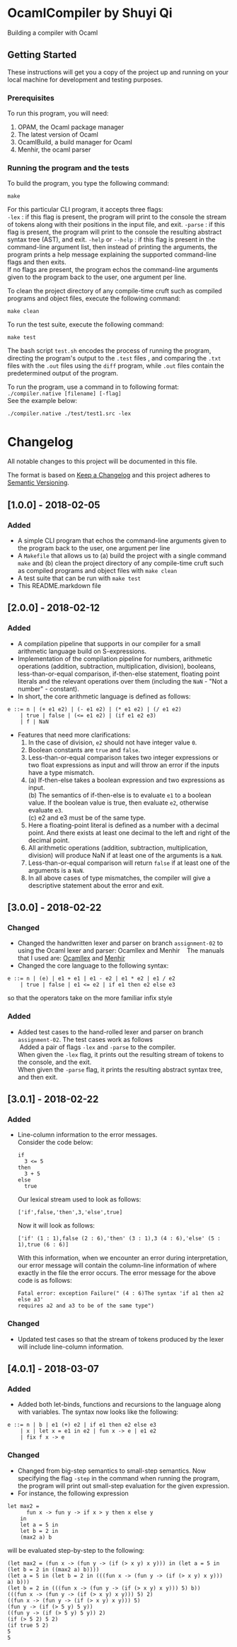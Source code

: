 # OcamlCompiler by Shuyi Qi
Building a compiler with Ocaml  
## Getting Started
These instructions will get you a copy of the project up and running on your local machine for development and testing purposes.  
### Prerequisites
To run this program, you will need:  
1. OPAM, the Ocaml package manager  
2. The latest version of Ocaml  
3. OcamlBuild, a build manager for Ocaml
4. Menhir, the ocaml parser  
### Running the program and the tests
To build the program, you type the following command:  
```
make
```  
For this particular CLI program, it accepts three flags:  
```-lex``` : if this flag is present, the program will print to the console the stream of tokens along with their positions in the input file, and exit.
```-parse``` : if this flag is present, the program will print to the console the resulting abstract syntax tree (AST), and exit.
```-help``` or ```--help``` :  if this flag is present in the command-line argument list, then instead of printing the arguments, the program prints a help message explaining the supported command-line flags and then exits.  
If no flags are present, the program echos the command-line arguments given to the program back to the user, one argument per line.  

To clean the project directory of any compile-time cruft such as compiled programs and object files, execute the following command:  
```
make clean
```
To run the test suite, execute the following command:  
```
make test
```  
The bash script ```test.sh``` encodes the process of running the program, directing the program's output to the  ```.test``` files , and comparing the ```.txt``` files with the ```.out``` files using the ```diff``` program, while ```.out``` files contain the predetermined output of the program.
  
To run the program, use a command in to following format: ```./compiler.native [filename] [-flag]```  
See the example below:  
```
./compiler.native ./test/test1.src -lex
```  
# Changelog  
All notable changes to this project will be documented in this file.  

The format is based on [Keep a Changelog](http://keepachangelog.com/en/1.0.0/)
and this project adheres to [Semantic Versioning](http://semver.org/spec/v2.0.0.html).  
  
## [1.0.0] - 2018-02-05  
### Added  
- A simple CLI program that echos the command-line arguments given to the program back to the user, one argument per line  
- A ```Makefile``` that allows us to (a) build the project with a single command ```make``` and (b) clean the project directory of any compile-time cruft such as compiled programs and object files with ```make clean```  
- A test suite that can be run with ```make test```  
- This README.markdown file

## [2.0.0] - 2018-02-12
### Added
- A compilation pipeline that supports in our compiler for a small arithmetic language build on S-expressions.  
- Implementation of the compilation pipeline for numbers, arithmetic operations (addition, subtraction, multiplication, division), booleans, less-than-or-equal comparison, if-then-else statement, floating point literals and the relevant operations over them (including the ```NaN``` - "Not a number" - constant).
- In short, the core arithmetic language is defined as follows:
```
e ::= n | (+ e1 e2) | (- e1 e2) | (* e1 e2) | (/ e1 e2)
    | true | false | (<= e1 e2) | (if e1 e2 e3)
    | f | NaN
```  
- Features that need more clarifications:
  1. In the case of division, ```e2``` should not have integer value ```0```.  
  2. Boolean constants are ```true``` and ```false```.  
  3. Less-than-or-equal comparison takes two integer expressions or two float expressions as input and will throw an error if the inputs have a type mismatch.  
  4. (a) If-then-else takes a boolean expression and two expressions as input.  
     (b) The semantics of if-then-else is to evaluate ```e1``` to a boolean value. If the boolean value is true, then evaluate ```e2```, otherwise evaluate ```e3```.  
     (c) e2 and e3 must be of the same type.
  5. Here a floating-point literal is defined as a number with a decimal point. And there exists at least one decimal to the left and right of the decimal point.
  6. All arithmetic operations (addition, subtraction, multiplication, division) will produce NaN if at least one of the arguments is a ```NaN```.
  7. Less-than-or-equal comparison will return ```false``` if at least one of the arguments is a ```NaN```.
  7. In all above cases of type mismatches, the compiler will give a descriptive statement about the error and exit.  

## [3.0.0] - 2018-02-22
### Changed
- Changed the handwritten lexer and parser on branch ```assignment-02``` to using the Ocaml lexer and parser: Ocamllex and Menhir  
  The manuals that I used are: [Ocamllex](https://courses.softlab.ntua.gr/compilers/2015a/ocamllex-tutorial.pdf) and [Menhir](http://gallium.inria.fr/~fpottier/menhir/manual.pdf)  
- Changed the core language to the following syntax:
```
e ::= n | (e) | e1 + e1 | e1 - e2 | e1 * e2 | e1 / e2
    | true | false | e1 <= e2 | if e1 then e2 else e3
```  
so that the operators take on the more familiar infix style  
### Added  
- Added test cases to the hand-rolled lexer and parser on branch ```assignment-02```. The test cases work as follows  
  Added a pair of flags ```-lex``` and ```-parse``` to the compiler.  
  When given the ```-lex``` flag, it prints out the resulting stream of tokens to the console, and the exit.  
  When given the ```-parse``` flag, it prints the resulting abstract syntax tree, and then exit.

## [3.0.1] - 2018-02-22
### Added
- Line-column information to the error messages.  
  Consider the code below:  
  ```
  if
	3 <= 5
  then
	3 + 5
  else
	true
  ```
  Our lexical stream used to look as follows:
  ```
  ['if',false,'then',3,'else',true]
  ```
  Now it will look as follows:
  ```
  ['if' (1 : 1),false (2 : 6),'then' (3 : 1),3 (4 : 6),'else' (5 : 1),true (6 : 6)]
  ```
  With this information, when we encounter an error during interpretation, our error message will contain the column-line information of where exactly in the file the error occurs. The error message for the above code is as follows:
  ```
  Fatal error: exception Failure(" (4 : 6)The syntax 'if a1 then a2 else a3' 
  requires a2 and a3 to be of the same type")
  ```
### Changed
- Updated test cases so that the stream of tokens produced by the lexer will include line-column information.

## [4.0.1] - 2018-03-07
### Added
- Added both let-binds, functions and recursions to the language along with variables. The syntax now looks like the following:  
```
e ::= n | b | e1 (+) e2 | if e1 then e2 else e3
    | x | let x = e1 in e2 | fun x -> e | e1 e2
    | fix f x -> e
```
### Changed
- Changed from big-step semantics to small-step semantics. Now specifying the flag ```-step``` in the command when running the program, the program will print out small-step evaluation for the given expression. 
- For instance, the following expression
```
let max2 =
      fun x -> fun y -> if x > y then x else y
    in
    let a = 5 in
    let b = 2 in
    (max2 a) b
```
will be evaluated step-by-step to the following:
```
(let max2 = (fun x -> (fun y -> (if (> x y) x y))) in (let a = 5 in (let b = 2 in ((max2 a) b))))
(let a = 5 in (let b = 2 in (((fun x -> (fun y -> (if (> x y) x y))) a) b)))
(let b = 2 in (((fun x -> (fun y -> (if (> x y) x y))) 5) b))
(((fun x -> (fun y -> (if (> x y) x y))) 5) 2)
((fun x -> (fun y -> (if (> x y) x y))) 5)
(fun y -> (if (> 5 y) 5 y))
((fun y -> (if (> 5 y) 5 y)) 2)
(if (> 5 2) 5 2)
(if true 5 2)
5
5
```
